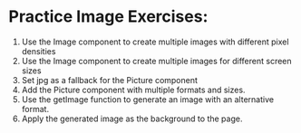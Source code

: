 # Practice Image Exercises:

1. Use the Image component to create multiple images with different pixel densities
2. Use the Image component to create multiple images for different screen sizes
3. Set jpg as a fallback for the Picture component
4. Add the Picture component with multiple formats and sizes.
5. Use the getImage function to generate an image with an alternative format.
6. Apply the generated image as the background to the page.
